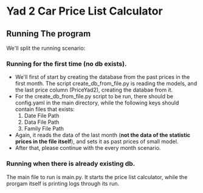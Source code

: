 # Yad 2 Car Price List Calculator
## Running The program
We'll split the running scenario:
### Running for the first time (no db exists).
* We'll first of start by creating the database from the past prices in the first month. The script create_db_from_file.py is reading the models, and the last price column (PriceYad2), creating the databae from it.
* For the create_db_from_file.py script to be run, there should be config.yaml in the main directory, while the following keys should contain files that exists:
  1. Date File Path
  1. Data File Path
  1. Family File Path
* Again, it reads the data of the last month (**not the data of the statistic prices in the file itself**), and sets it as past prices of small model.
* After that, please continue with the every month scenario.
### Running when there is already existing db.
The main file to run is main.py. It starts the price list calculator, while the prorgam itself is printing logs through its run.
